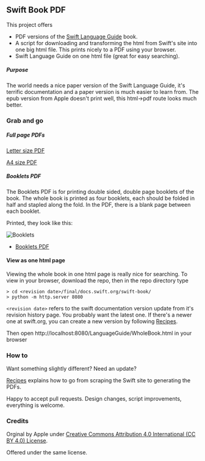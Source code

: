 ## Swift Book PDF

This project offers

* PDF versions of the [Swift Language Guide](https://docs.swift.org/swift-book/LanguageGuide/TheBasics.html) book. 
* A script for downloading and transforming the html from Swift's site into one big html file. This prints nicely to a PDF using your browser.
* Swift Language Guide on one html file (great for easy searching).

##### Purpose

The world needs a nice paper version of the Swift Language Guide, it's terrific documentation and a paper version is much easier to learn from. The epub version from Apple doesn't print well, this html->pdf route looks much better.

### Grab and go 

##### Full page PDFs

[Letter size PDF](https://github.com/joshmangum/swift-language-guide-pdf/releases/download/v2018-09-17/Letter_The_Swift_Programming_Language_Guide_4.2.pdf) 

[A4 size PDF](https://github.com/joshmangum/swift-language-guide-pdf/releases/download/v2018-09-17/A4_The_Swift_Programming_Language_Guide_4.2.pdf)

##### Booklets PDF

The Booklets PDF is for printing double sided, double page booklets of the book. The whole book is printed as four booklets, each should be folded in half and stapled along the fold. In the PDF, there is a blank page between each booklet.

Printed, they look like this:

![Booklets](./IMG_8592.JPG)


  - [Booklets PDF](https://github.com/joshmangum/swift-language-guide-pdf/releases/download/v2018-09-17/Booklet_The_Swift_Programming_Language_Guide_4.2.pdf)

#### View as one html page

Viewing the whole book in one html page is really nice for searching. To view in your browser, download the repo, then in the repo directory type

```
> cd <revision date>/final/docs.swift.org/swift-book/
> python -m http.server 8080
```
`<revision date>` refers to the swift documentation version update from it's revision history page. You probably want the latest one. If there's a newer one at swift.org, you can create a new version by following [Recipes](recipes.md).

Then open http://localhost:8080/LanguageGuide/WholeBook.html in your browser


### How to

Want something slightly different? Need an update?

[Recipes](recipes.md) explains how to go from scraping the Swift site to generating the PDFs.

Happy to accept pull requests. Design changes, script improvements, everything is welcome.

### Credits

Orginal by Apple under [Creative Commons Attribution 4.0 International (CC BY 4.0) License](https://creativecommons.org/licenses/by/4.0/).

Offered under the same license.
